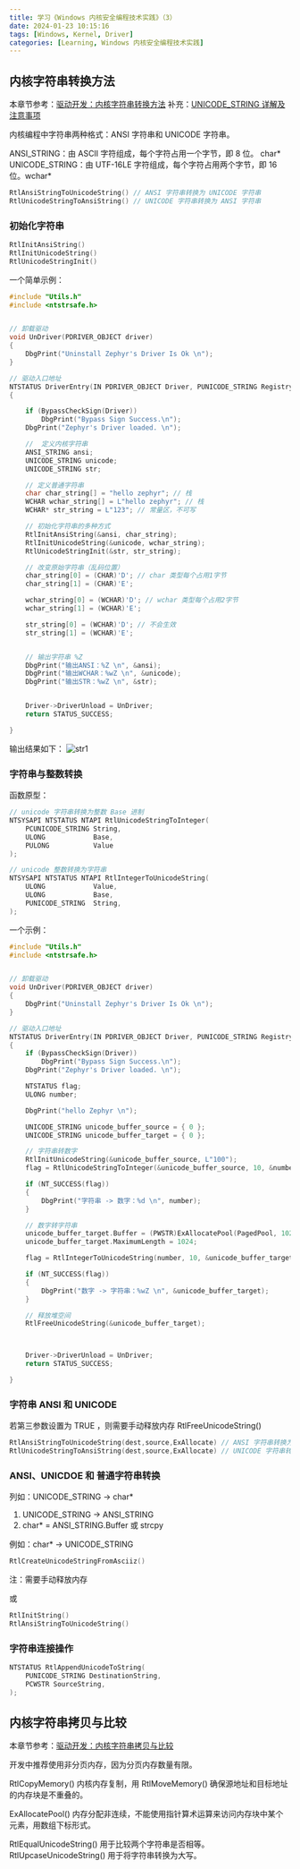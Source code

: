 ```yaml
---
title: 学习《Windows 内核安全编程技术实践》（3）
date: 2024-01-23 10:15:16
tags: [Windows, Kernel, Driver]
categories: [Learning, Windows 内核安全编程技术实践]
---
```


## 内核字符串转换方法

本章节参考：[驱动开发：内核字符串转换方法](https://www.lyshark.com/post/357654b2.html)
补充：[UNICODE_STRING 详解及注意事项](https://blog.csdn.net/DontBeProud/article/details/77951837)

内核编程中字符串两种格式：ANSI 字符串和 UNICODE 字符串。

ANSI_STRING：由 ASCII 字符组成，每个字符占用一个字节，即 8 位。 char\*
UNICODE_STRING：由 UTF-16LE 字符组成，每个字符占用两个字节，即 16 位。wchar\*

```C
RtlAnsiStringToUnicodeString() // ANSI 字符串转换为 UNICODE 字符串
RtlUnicodeStringToAnsiString() // UNICODE 字符串转换为 ANSI 字符串
```

### 初始化字符串

```C
RtlInitAnsiString()
RtlInitUnicodeString()
RtlUnicodeStringInit()
```

一个简单示例：

```C
#include "Utils.h"
#include <ntstrsafe.h>


// 卸载驱动
void UnDriver(PDRIVER_OBJECT driver)
{
	DbgPrint("Uninstall Zephyr's Driver Is Ok \n");
}

// 驱动入口地址
NTSTATUS DriverEntry(IN PDRIVER_OBJECT Driver, PUNICODE_STRING RegistryPath)
{

	if (BypassCheckSign(Driver))
		DbgPrint("Bypass Sign Success.\n");
	DbgPrint("Zephyr's Driver loaded. \n");

	//  定义内核字符串
	ANSI_STRING ansi;
	UNICODE_STRING unicode;
	UNICODE_STRING str;

	// 定义普通字符串
	char char_string[] = "hello zephyr"; // 栈
	WCHAR wchar_string[] = L"hello zephyr"; // 栈
	WCHAR* str_string = L"123"; // 常量区，不可写

	// 初始化字符串的多种方式
	RtlInitAnsiString(&ansi, char_string);
	RtlInitUnicodeString(&unicode, wchar_string);
	RtlUnicodeStringInit(&str, str_string);

	// 改变原始字符串（乱码位置）
	char_string[0] = (CHAR)'D'; // char 类型每个占用1字节
	char_string[1] = (CHAR)'E';

	wchar_string[0] = (WCHAR)'D'; // wchar 类型每个占用2字节
	wchar_string[1] = (WCHAR)'E';

	str_string[0] = (WCHAR)'D'; // 不会生效
	str_string[1] = (WCHAR)'E';


	// 输出字符串 %Z
	DbgPrint("输出ANSI：%Z \n", &ansi);
	DbgPrint("输出WCHAR：%wZ \n", &unicode);
	DbgPrint("输出STR：%wZ \n", &str);


	Driver->DriverUnload = UnDriver;
	return STATUS_SUCCESS;

}
```

输出结果如下：
![str1](/images/windows_kernel_safety_programing/str1.png)

### 字符串与整数转换

函数原型：

```c
// unicode 字符串转换为整数 Base 进制
NTSYSAPI NTSTATUS NTAPI RtlUnicodeStringToInteger(
    PCUNICODE_STRING String,
    ULONG            Base,
    PULONG           Value
);

// unicode 整数转换为字符串
NTSYSAPI NTSTATUS NTAPI RtlIntegerToUnicodeString(
    ULONG            Value,
    ULONG            Base,
    PUNICODE_STRING  String,
);
```

一个示例：

```C
#include "Utils.h"
#include <ntstrsafe.h>


// 卸载驱动
void UnDriver(PDRIVER_OBJECT driver)
{
	DbgPrint("Uninstall Zephyr's Driver Is Ok \n");
}

// 驱动入口地址
NTSTATUS DriverEntry(IN PDRIVER_OBJECT Driver, PUNICODE_STRING RegistryPath)
{
	if (BypassCheckSign(Driver))
		DbgPrint("Bypass Sign Success.\n");
	DbgPrint("Zephyr's Driver loaded. \n");

	NTSTATUS flag;
	ULONG number;

	DbgPrint("hello Zephyr \n");

	UNICODE_STRING unicode_buffer_source = { 0 };
	UNICODE_STRING unicode_buffer_target = { 0 };

	// 字符串转数字
	RtlInitUnicodeString(&unicode_buffer_source, L"100");
	flag = RtlUnicodeStringToInteger(&unicode_buffer_source, 10, &number);

	if (NT_SUCCESS(flag))
	{
		DbgPrint("字符串 -> 数字：%d \n", number);
	}

	// 数字转字符串
	unicode_buffer_target.Buffer = (PWSTR)ExAllocatePool(PagedPool, 1024);
	unicode_buffer_target.MaximumLength = 1024;

	flag = RtlIntegerToUnicodeString(number, 10, &unicode_buffer_target);

	if (NT_SUCCESS(flag))
	{
		DbgPrint("数字 -> 字符串：%wZ \n", &unicode_buffer_target);
	}

	// 释放堆空间
	RtlFreeUnicodeString(&unicode_buffer_target);



	Driver->DriverUnload = UnDriver;
	return STATUS_SUCCESS;

}
```

### 字符串 ANSI 和 UNICODE

若第三参数设置为 TRUE ，则需要手动释放内存
RtlFreeUnicodeString()

```c
RtlAnsiStringToUnicodeString(dest,source,ExAllocate) // ANSI 字符串转换为 UNICODE 字符串
RtlUnicodeStringToAnsiString(dest,source,ExAllocate) // UNICODE 字符串转换为 ANSI 字符串
```

### ANSI、UNICDOE 和 普通字符串转换

列如：UNICODE_STRING -> char\*

1. UNICODE_STRING -> ANSI_STRING
2. char\* = ANSI_STRING.Buffer 或 strcpy

例如：char\* -> UNICODE_STRING

```c
RtlCreateUnicodeStringFromAsciiz()
```

注：需要手动释放内存

或

```c
RtlInitString()
RtlAnsiStringToUnicodeString()
```

### 字符串连接操作

```c
NTSTATUS RtlAppendUnicodeToString(
    PUNICODE_STRING DestinationString,
    PCWSTR SourceString,
);
```

## 内核字符串拷贝与比较

本章节参考：[驱动开发：内核字符串拷贝与比较](https://www.lyshark.com/post/8b09c050.html)

开发中推荐使用非分页内存，因为分页内存数量有限。

RtlCopyMemory() 内核内存复制，用 RtlMoveMemory() 确保源地址和目标地址的内存块是不重叠的。

ExAllocatePool() 内存分配非连续，不能使用指针算术运算来访问内存块中某个元素，用数组下标形式。

RtlEqualUnicodeString() 用于比较两个字符串是否相等。
RtlUpcaseUnicodeString() 用于将字符串转换为大写。
